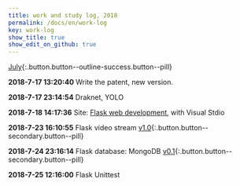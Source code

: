```yaml
---
title: work and study log, 2018
permalink: /docs/en/work-log
key: work-log
show_title: true
show_edit_on_github: true
---
```


[July](#){:.button.button--outline-success.button--pill}


**2018-7-17 13:20:40**  Write the patent, new version.

**2018-7-17 23:14:54**  Draknet, YOLO

**2018-7-18 14:17:36**  Site: [Flask web development](https://www.weigao.cc/blog/2018/07/25/flask.html), with Visual Stdio

**2018-7-23 16:10:55**  Flask video stream [v1.0](https://github.com/chenweigao/smarttrack.git){:.button.button--secondary.button--pill}

**2018-7-24 23:16:14**   Flask database: MongoDB [v0.1](https://www.weigao.cc/blog/2018/07/25/flask.html){:.button.button--secondary.button--pill}

**2018-7-25 12:16:00**   Flask Unittest

<!--more-->

